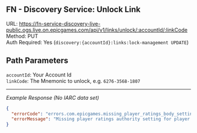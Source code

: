 ## FN - Discovery Service: Unlock Link

URL: https://fn-service-discovery-live-public.ogs.live.on.epicgames.com/api/v1/links/unlock/:accountId/:linkCode \
Method: PUT \
Auth Required: Yes (`discovery:{accountId}:links:lock-management UPDATE`)

## Path Parameters

`accountId`: Your Account Id <br/>
`linkCode`: The Mnemonic to unlock, e.g. `6276-3568-1807`

---

_Example Response (No IARC data set)_

```json
{
  "errorCode": "errors.com.epicgames.missing_player_ratings_body_setting",
  "errorMessage": "Missing player ratings authority setting for player id 94b1569506b04f9f8557af611e8c5e47"
}
```
